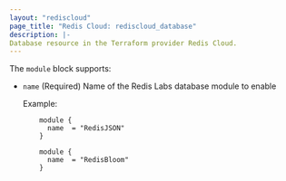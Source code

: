 ```yaml
---
layout: "rediscloud"
page_title: "Redis Cloud: rediscloud_database"
description: |-
Database resource in the Terraform provider Redis Cloud.
---
```



The `module` block supports:

* `name` (Required) Name of the Redis Labs database module to enable

  Example:
  
  ```hcl
      module {
        name  = "RedisJSON"
      }
  
      module {
        name  = "RedisBloom"
      }
  ```

